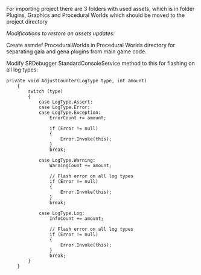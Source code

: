 ﻿For importing project there are 3 folders with used assets, which is in folder Plugins, Graphics and Procedural Worlds which should be moved to the project directory 

*Modifications to restore on assets updates:*

Create asmdef ProceduralWorlds in Procedural Worlds directory for separating gaia and gena plugins from main game code.

Modify SRDebugger StandardConsoleService method to this for flashing on all log types:
    
    private void AdjustCounter(LogType type, int amount)
        {
            switch (type)
            {
                case LogType.Assert:
                case LogType.Error:
                case LogType.Exception:
                    ErrorCount += amount;

                    if (Error != null)
                    {
                        Error.Invoke(this);
                    }
                    break;

                case LogType.Warning:
                    WarningCount += amount;
                    
                    // Flash error on all log types
                    if (Error != null)
                    {
                        Error.Invoke(this);
                    }
                    break;

                case LogType.Log:
                    InfoCount += amount;
                    
                    // Flash error on all log types
                    if (Error != null)
                    {
                        Error.Invoke(this);
                    }
                    break;
            }
        }